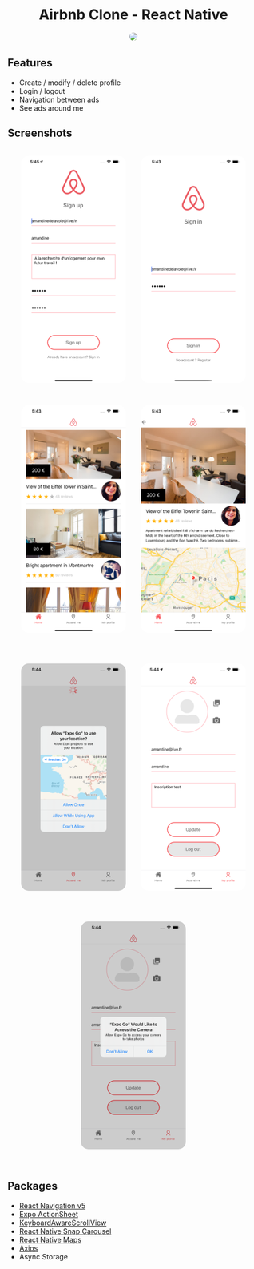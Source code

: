 <h1 align="center">
	Airbnb Clone - React Native
</h1>

<p align="center">
	<img style="border-radius : 35px;"  src="assets/video.gif" width="400">
	
</p>

## Features

- Create / modify / delete profile
- Login / logout
- Navigation between ads
- See ads around me

## Screenshots

<div style="display:flex; flex-wrap:wrap; justify-content:center; align-items : center">
<!-- <h3>SignUp</h3> -->
<img style="border-radius : 15px; margin:15px"
		width="210"
		alt="Capture 2"
		src="assets/SignUp.png">
<!-- <h3>Login</h3> -->
<img style="border-radius : 15px ;margin:15px"
		width="210"
		alt="Capture 1"
		src="assets/LoginAdress.png">
		
<!-- <h3>Home</h3> -->
<img style="border-radius : 15px ;margin:15px"
		width="210"
		alt="Capture 1"
		src="assets/Home.png">
<!-- <h3>Room details</h3> -->
<img style="border-radius : 15px ; margin:15px"
		width="210"
		alt="Capture 1"
		src="assets/Room.png">
<!-- <h3>Around Me | Geolocation | Request authorization </h3> -->
<img style="border-radius : 15px ; margin:15px"
		width="210"
		alt="Capture 1"
		src="assets/AroundMeAuthorization.png">
<!-- <h3>My Profil</h3> -->
<img style="border-radius : 15px ; margin:15px"
		width="210"
		alt="Capture 1"
		src="assets/MyProfil.png">
<!-- <h3>My Profil | Camera | Access required </h3> -->
<img style="border-radius : 15px ; margin:15px"
		width="210"
		alt="Capture 1"
		src="assets/MyCamera.png">
</div>

## Packages

- [React Navigation v5](https://reactnavigation.org/)
- [Expo ActionSheet](https://github.com/expo/react-native-action-sheet)
- [KeyboardAwareScrollView](https://github.com/APSL/react-native-keyboard-aware-scroll-view)
- [React Native Snap Carousel](https://github.com/archriss/react-native-snap-carousel)
- [React Native Maps](https://github.com/react-native-community/react-native-maps)
- [Axios](https://github.com/axios/axios)
- Async Storage
